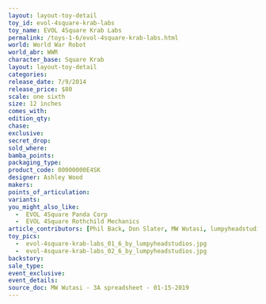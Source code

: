 ```yaml
---
layout: layout-toy-detail 
toy_id: evol-4square-krab-labs
toy_name: EVOL 4Square Krab Labs
permalink: /toys-1-6/evol-4square-krab-labs.html
world: World War Robot
world_abr: WWR
character_base: Square Krab
layout: layout-toy-detail
categories: 
release_date: 7/9/2014
release_price: $80 
scale: one sixth
size: 12 inches
comes_with: 
edition_qty: 
chase: 
exclusive: 
secret_drop: 
sold_where: 
bamba_points: 
packaging_type: 
product_code: 00000000E4SK
designer: Ashley Wood
makers: 
points_of_articulation: 
variants: 
you_might_also_like: 
  -  EVOL 4Square Panda Corp
  -  EVOL 4Square Rothchild Mechanics
article_contributors: [Phil Back, Don Slater, MW Wutasi, lumpyheadstudios]
toy_pics: 
  -  evol-4square-krab-labs_01_6_by_lumpyheadstudios.jpg
  -  evol-4square-krab-labs_02_6_by_lumpyheadstudios.jpg
backstory: 
sale_type: 
event_exclusive: 
event_details: 
source_doc: MW Wutasi - 3A spreadsheet - 01-15-2019
---
```

